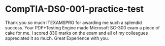 # CompTIA-DS0-001-practice-test
Thank you so much ITEXAMSPRO for awarding me such a splendid success. Your PDF+Testing Engine made Microsoft SC-300 exam a piece of cake for me. I scored 830 marks on the exam and all of my colleagues appreciated it so much. Great Experience with you.

